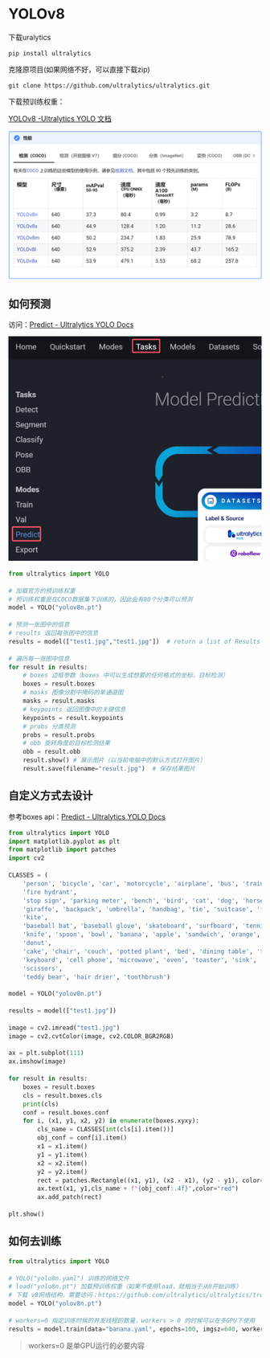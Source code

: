 # YOLOv8



下载uralytics

```
pip install ultralytics
```

克隆原项目(如果网络不好，可以直接下载zip)

```
git clone https://github.com/ultralytics/ultralytics.git
```



下载预训练权重：

[YOLOv8 -Ultralytics YOLO 文档](https://docs.ultralytics.com/zh/models/yolov8/#supported-tasks-and-modes)

<img src="./assets/image-20241125094314874.png" alt="image-20241125094314874" style="zoom:50%;" />





## 如何预测

访问：[Predict - Ultralytics YOLO Docs](https://docs.ultralytics.com/modes/predict/)



<img src="./assets/image-20241125093817534.png" alt="image-20241125093817534" style="zoom:50%;" />



```python
from ultralytics import YOLO

# 加载官方的预训练权重
# 预训练权重是在COCO数据集下训练的，因此会有80个分类可以预测
model = YOLO("yolov8n.pt")

# 预测一张图中的信息
# results 返回每张图中的信息
results = model(["test1.jpg","test1.jpg"])  # return a list of Results objects

# 遍历每一张图中信息
for result in results:
    # boxes 边框参数（boxes 中可以生成想要的任何格式的坐标，目标检测）
    boxes = result.boxes
    # masks 图像分割中掩码的单通道图
    masks = result.masks
    # keypoints 返回图像中的关键信息
    keypoints = result.keypoints
    # probs 分类预测
    probs = result.probs
    # obb 旋转角度的目标检测结果
    obb = result.obb
    result.show() # 展示图片（以当前电脑中的默认方式打开图片）
    result.save(filename="result.jpg")  # 保存结果图片
```





## 自定义方式去设计

参考boxes api：[Predict - Ultralytics YOLO Docs](https://docs.ultralytics.com/modes/predict/#boxes)

```python
from ultralytics import YOLO
import matplotlib.pyplot as plt
from matplotlib import patches
import cv2

CLASSES = (
    'person', 'bicycle', 'car', 'motorcycle', 'airplane', 'bus', 'train', 'truck', 'boat', 'traffic light',
    'fire hydrant',
    'stop sign', 'parking meter', 'bench', 'bird', 'cat', 'dog', 'horse', 'sheep', 'cow', 'elephant', 'bear', 'zebra',
    'giraffe', 'backpack', 'umbrella', 'handbag', 'tie', 'suitcase', 'frisbee', 'skis', 'snowboard', 'sports ball',
    'kite',
    'baseball bat', 'baseball glove', 'skateboard', 'surfboard', 'tennis racket', 'bottle', 'wine glass', 'cup', 'fork',
    'knife', 'spoon', 'bowl', 'banana', 'apple', 'sandwich', 'orange', 'broccoli', 'carrot', 'hot dog', 'pizza',
    'donut',
    'cake', 'chair', 'couch', 'potted plant', 'bed', 'dining table', 'toilet', 'tv', 'laptop', 'mouse', 'remote',
    'keyboard', 'cell phone', 'microwave', 'oven', 'toaster', 'sink', 'refrigerator', 'book', 'clock', 'vase',
    'scissors',
    'teddy bear', 'hair drier', 'toothbrush')

model = YOLO("yolov8n.pt")

results = model(["test1.jpg"])

image = cv2.imread("test1.jpg")
image = cv2.cvtColor(image, cv2.COLOR_BGR2RGB)

ax = plt.subplot(111)
ax.imshow(image)

for result in results:
    boxes = result.boxes
    cls = result.boxes.cls
    print(cls)
    conf = result.boxes.conf
    for i, (x1, y1, x2, y2) in enumerate(boxes.xyxy):
        cls_name = CLASSES[int(cls[i].item())]
        obj_conf = conf[i].item()
        x1 = x1.item()
        y1 = y1.item()
        x2 = x2.item()
        y2 = y2.item()
        rect = patches.Rectangle((x1, y1), (x2 - x1), (y2 - y1), color="red", fill=False)
        ax.text(x1, y1,cls_name + f"{obj_conf:.4f}",color="red")
        ax.add_patch(rect)

plt.show()

```



## 如何去训练



```python
from ultralytics import YOLO

# YOLO("yolo8n.yaml") 训练的网络文件
# load("yolo8n.pt") 加载预训练权重（如果不使用load，就相当于从0开始训练）
# 下载 v8网络结构，需要访问：https://github.com/ultralytics/ultralytics/tree/main/ultralytics/cfg/models/v8
model = YOLO("yolov8n.pt")

# workers=0 指定训练时候的并发线程的数量，workers > 0 的时候可以在多GPU下使用
results = model.train(data="banana.yaml", epochs=100, imgsz=640, workers=0)
```



>  workers=0 是单GPU运行的必要内容

